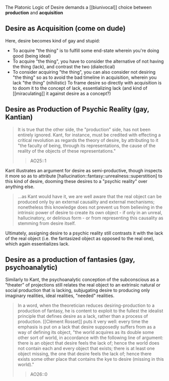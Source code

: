 The Platonic Logic of Desire demands a [[biunivocal]] choice between **production** and **acquisition** 
## Desire as Acquisition (come on dude)
Here, desire becomes kind of gay and stupid:
- To acquire "the thing" is to fulfill some end-state wherein you're doing good (being ideal)
- To acquire "the thing", you have to consider the alternative of not having the thing (lack), and contrast the two (dialectical)
- To consider acquiring "the thing", you can also consider not desiring "the thing" so as to avoid the bad timeline in acquisition, wherein you lack "the thing" (nihilistic)
To frame desire so directly with acquisition is to doom it to the concept of lack, essentializing lack (and kind of [[miraculating]] it against desire as a concept?)
## Desire as Production of Psychic Reality (gay, Kantian)
> It is true that the other side, the "production" side, has not been entirely ignored. Kant, for instance, must be credited with effecting a critical revolution as regards the theory of desire, by attributing to it "the faculty of being, through its representations, the cause of the reality of the objects of these representations."
> > AO25::1

Kant illustrates an argument for desire as semi-productive, though inspects it more so as to attribute [hallucination::fantasy::unrealness::superstition] to this kind of desire, dooming these desires to a "psychic reality" over anything else.

> ...as Kant would have it, we are well aware that the real object can be produced only by an external causality and external mechanisms; nonetheless this knowledge does not prevent us from believing in the intrinsic power of desire to create its own object - if only in an unreal, hallucinatory, or delirious form - or from representing this causality as stemming from desire itself.

Ultimately, assigning desire to a psychic reality still contrasts it with the lack of the real object (i.e. the fantasized object as opposed to the real one), which again essentializes lack.
## Desire as a production of fantasies (gay, psychoanalytic)
Similarly to Kant, the psychoanalytic conception of the subconscious as a "theater" of projections still relates the real object to an extrinsic natural or social production that is lacking, subjugating desire to producing only imaginary realities, ideal realities, "needed" realities.

> In a word, when the theoretician reduces desiring-production to a production of fantasy, he is content to exploit to the fullest the idealist principle that defines desire as a lack, rather than a process of production. 
> [[Clément Rosset]] puts it very well: every time the emphasis is put on a lack that desire supposedly suffers from as a way of defining its object, "the world acquires as its double some other sort of world, in accordance with the following line of argument: there is an object that desire feels the lack of; hence the world does not contain each and every object that exists; there is at least one object missing, the one that desire feels the lack of; hence there exists some other place that contains the kye to desire (missing in this world)."
> >AO26::0